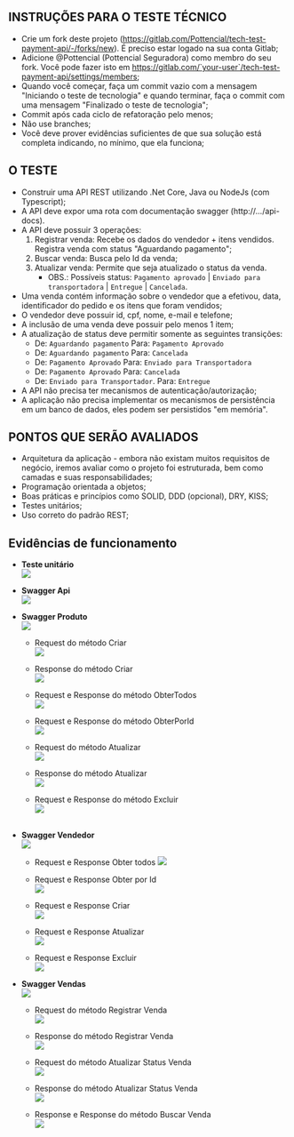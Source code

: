 ## INSTRUÇÕES PARA O TESTE TÉCNICO

-   Crie um fork deste projeto (https://gitlab.com/Pottencial/tech-test-payment-api/-/forks/new). É preciso estar logado na sua conta Gitlab;
-   Adicione @Pottencial (Pottencial Seguradora) como membro do seu fork. Você pode fazer isto em https://gitlab.com/`your-user`/tech-test-payment-api/settings/members;
-   Quando você começar, faça um commit vazio com a mensagem "Iniciando o teste de tecnologia" e quando terminar, faça o commit com uma mensagem "Finalizado o teste de tecnologia";
-   Commit após cada ciclo de refatoração pelo menos;
-   Não use branches;
-   Você deve prover evidências suficientes de que sua solução está completa indicando, no mínimo, que ela funciona;

## O TESTE

-   Construir uma API REST utilizando .Net Core, Java ou NodeJs (com Typescript);
-   A API deve expor uma rota com documentação swagger (http://.../api-docs).
-   A API deve possuir 3 operações:
    1. Registrar venda: Recebe os dados do vendedor + itens vendidos. Registra venda com status "Aguardando pagamento";
    2. Buscar venda: Busca pelo Id da venda;
    3. Atualizar venda: Permite que seja atualizado o status da venda.
        - OBS.: Possíveis status: `Pagamento aprovado` | `Enviado para transportadora` | `Entregue` | `Cancelada`.
-   Uma venda contém informação sobre o vendedor que a efetivou, data, identificador do pedido e os itens que foram vendidos;
-   O vendedor deve possuir id, cpf, nome, e-mail e telefone;
-   A inclusão de uma venda deve possuir pelo menos 1 item;
-   A atualização de status deve permitir somente as seguintes transições:
    -   De: `Aguardando pagamento` Para: `Pagamento Aprovado`
    -   De: `Aguardando pagamento` Para: `Cancelada`
    -   De: `Pagamento Aprovado` Para: `Enviado para Transportadora`
    -   De: `Pagamento Aprovado` Para: `Cancelada`
    -   De: `Enviado para Transportador`. Para: `Entregue`
-   A API não precisa ter mecanismos de autenticação/autorização;
-   A aplicação não precisa implementar os mecanismos de persistência em um banco de dados, eles podem ser persistidos "em memória".

## PONTOS QUE SERÃO AVALIADOS

-   Arquitetura da aplicação - embora não existam muitos requisitos de negócio, iremos avaliar como o projeto foi estruturada, bem como camadas e suas responsabilidades;
-   Programação orientada a objetos;
-   Boas práticas e princípios como SOLID, DDD (opcional), DRY, KISS;
-   Testes unitários;
-   Uso correto do padrão REST;

## Evidências de funcionamento

-   <b> Teste unitário</b>
    <br/>
    <img src="tech-test-payment-api-evidencias/1-testes-unitarios.png" />
    <br/>

-   <b> Swagger Api </b>
    <br/>
    <img src="tech-test-payment-api-evidencias/0 - Swagger Api.png" />

-   <b> Swagger Produto</b>
    <br/>
    <img src="tech-test-payment-api-evidencias/2-swagger-produto-todos.png" />

    -   Request do método Criar
        <br/>
        <img src="tech-test-payment-api-evidencias/2.1-swagger-produto-criar.png" />

    -   Response do método Criar
        <br/>
        <img src="tech-test-payment-api-evidencias/2.2-swagger-produto-RetornoCriar.png" />

    -   Request e Response do método ObterTodos
        <br/>
        <img src="tech-test-payment-api-evidencias/2.3-swagger-produto-ObterTodos.png" />

    -   Request e Response do método ObterPorId
        <br/>
        <img src="tech-test-payment-api-evidencias/2.4-swagger-produto-ObterPorId.png" />

    -   Request do método Atualizar
        <br/>
        <img src="tech-test-payment-api-evidencias/2.5-swagger-produto-Atualizar.png" />

    -   Response do método Atualizar
        <br/>
        <img src="tech-test-payment-api-evidencias/2.6-swagger-produto-RetornoAtualizar.png" />

    -   Request e Response do método Excluir
        <br/>
        <img src="tech-test-payment-api-evidencias/2.7-swagger-produto-Excluir.png" />
        <br/>
        <br/>

-   <b> Swagger Vendedor</b>
    <br/>
    <img src="tech-test-payment-api-evidencias/3.0 - swagger-vendedor-todos.png" />

    -   Request e Response Obter todos
        <img src="tech-test-payment-api-evidencias/3.1 - swagger-vendedor-ObterTodos.png" />
        <br/>

    -   Request e Response Obter por Id
        <br/>
        <img src="tech-test-payment-api-evidencias/3.2 - swagger-vendedor-ObterPorId.png" />

    -   Request e Response Criar
        <br/>
        <img src="tech-test-payment-api-evidencias/3.3 - swagger-vendedor-Criar.png" />

    -   Request e Response Atualizar
        <br/>
        <img src="tech-test-payment-api-evidencias/3.4 - swagger-vendedor-Atualizar.png" />

    -   Request e Response Excluir
        <br/>
        <img src="tech-test-payment-api-evidencias/3.5 - swagger-vendedor-Excluir.png" />

-   <b> Swagger Vendas </b>
    <br/>
    <img src="tech-test-payment-api-evidencias/4.0 - swagger-venda-todos.png" />

    -   Request do método Registrar Venda
        <br/>
        <img src="tech-test-payment-api-evidencias/4.1 - swagger-venda-RegistrarVenda-Request.png" />

    -   Response do método Registrar Venda
        <br/>
        <img src="tech-test-payment-api-evidencias/4.2 - swagger-venda-RegistrarVenda-Response.png" />

    -   Request do método Atualizar Status Venda
        <br/>
        <img src="tech-test-payment-api-evidencias/4.3 - swagger-venda-AtualizarStatusVenda-Request.png" />

    -   Response do método Atualizar Status Venda
        <br/>
        <img src="tech-test-payment-api-evidencias/4.4 - swagger-venda-AtualizarStatusVenda-Response.png" />

    -   Response e Response do método Buscar Venda
        <br/>
        <img src="tech-test-payment-api-evidencias/4.5 - swagger-venda-BuscarVenda.png" />
